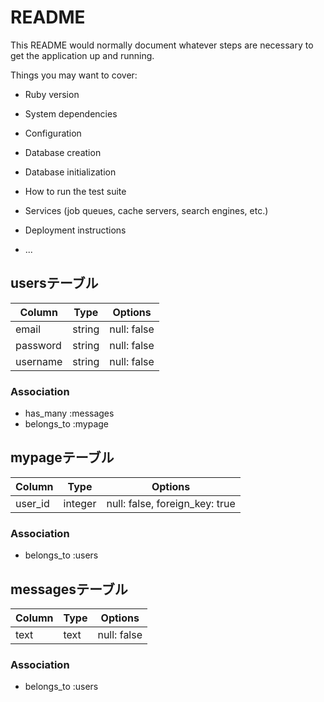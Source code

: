 # README

This README would normally document whatever steps are necessary to get the
application up and running.

Things you may want to cover:

* Ruby version

* System dependencies

* Configuration

* Database creation

* Database initialization

* How to run the test suite

* Services (job queues, cache servers, search engines, etc.)

* Deployment instructions

* ...

<!-- yome_patのdb設計 -->

## usersテーブル
|Column|Type|Options|
|------|----|-------|
|email|string|null: false|
|password|string|null: false|
|username|string|null: false|
### Association
- has_many :messages
- belongs_to :mypage

## mypageテーブル
|Column|Type|Options|
|------|----|-------|
|user_id|integer|null: false, foreign_key: true|
### Association
- belongs_to :users

## messagesテーブル
|Column|Type|Options|
|------|----|-------|
|text|text|null: false|
### Association
- belongs_to :users
